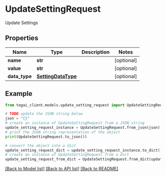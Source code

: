 # UpdateSettingRequest

Update Settings

## Properties

Name | Type | Description | Notes
------------ | ------------- | ------------- | -------------
**name** | **str** |  | [optional] 
**value** | **str** |  | [optional] 
**data_type** | [**SettingDataType**](SettingDataType.md) |  | [optional] 

## Example

```python
from togai_client.models.update_setting_request import UpdateSettingRequest

# TODO update the JSON string below
json = "{}"
# create an instance of UpdateSettingRequest from a JSON string
update_setting_request_instance = UpdateSettingRequest.from_json(json)
# print the JSON string representation of the object
print(UpdateSettingRequest.to_json())

# convert the object into a dict
update_setting_request_dict = update_setting_request_instance.to_dict()
# create an instance of UpdateSettingRequest from a dict
update_setting_request_from_dict = UpdateSettingRequest.from_dict(update_setting_request_dict)
```
[[Back to Model list]](../README.md#documentation-for-models) [[Back to API list]](../README.md#documentation-for-api-endpoints) [[Back to README]](../README.md)


